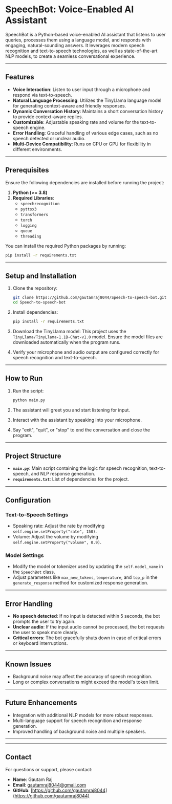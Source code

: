 # SpeechBot: Voice-Enabled AI Assistant

SpeechBot is a Python-based voice-enabled AI assistant that listens to user queries, processes them using a language model, and responds with engaging, natural-sounding answers. It leverages modern speech recognition and text-to-speech technologies, as well as state-of-the-art NLP models, to create a seamless conversational experience.

---

## Features

- **Voice Interaction**: Listen to user input through a microphone and respond via text-to-speech.
- **Natural Language Processing**: Utilizes the TinyLlama language model for generating context-aware and friendly responses.
- **Dynamic Conversation History**: Maintains a short conversation history to provide context-aware replies.
- **Customizable**: Adjustable speaking rate and volume for the text-to-speech engine.
- **Error Handling**: Graceful handling of various edge cases, such as no speech detected or unclear audio.
- **Multi-Device Compatibility**: Runs on CPU or GPU for flexibility in different environments.

---

## Prerequisites

Ensure the following dependencies are installed before running the project:

1. **Python (>= 3.8)**
2. **Required Libraries**:
   - `speechrecognition`
   - `pyttsx3`
   - `transformers`
   - `torch`
   - `logging`
   - `queue`
   - `threading`

You can install the required Python packages by running:
```bash
pip install -r requirements.txt
```

---

## Setup and Installation

1. Clone the repository:
   ```bash
   git clone https://github.com/gautamraj8044/Speech-to-speech-bot.git
   cd Speech-to-speech-bot
   ```

2. Install dependencies:
   ```bash
   pip install -r requirements.txt
   ```

3. Download the TinyLlama model:
   This project uses the `TinyLlama/TinyLlama-1.1B-Chat-v1.0` model. Ensure the model files are downloaded automatically when the program runs.

4. Verify your microphone and audio output are configured correctly for speech recognition and text-to-speech.

---

## How to Run

1. Run the script:
   ```bash
   python main.py
   ```

2. The assistant will greet you and start listening for input.

3. Interact with the assistant by speaking into your microphone.

4. Say "exit", "quit", or "stop" to end the conversation and close the program.

---

## Project Structure

- **`main.py`**: Main script containing the logic for speech recognition, text-to-speech, and NLP response generation.
- **`requirements.txt`**: List of dependencies for the project.

---

## Configuration

### Text-to-Speech Settings
- Speaking rate: Adjust the rate by modifying `self.engine.setProperty("rate", 150)`.
- Volume: Adjust the volume by modifying `self.engine.setProperty("volume", 0.9)`.

### Model Settings
- Modify the model or tokenizer used by updating the `self.model_name` in the `SpeechBot` class.
- Adjust parameters like `max_new_tokens`, `temperature`, and `top_p` in the `generate_response` method for customized response generation.

---

## Error Handling

- **No speech detected**: If no input is detected within 5 seconds, the bot prompts the user to try again.
- **Unclear audio**: If the input audio cannot be processed, the bot requests the user to speak more clearly.
- **Critical errors**: The bot gracefully shuts down in case of critical errors or keyboard interruptions.

---

## Known Issues

- Background noise may affect the accuracy of speech recognition.
- Long or complex conversations might exceed the model's token limit.

---

## Future Enhancements

- Integration with additional NLP models for more robust responses.
- Multi-language support for speech recognition and response generation.
- Improved handling of background noise and multiple speakers.

---


---

## Contact

For questions or support, please contact:
- **Name**: Gautam Raj
- **Email**: gautamraj8044@gmail.com
- **GitHub**: [https://github.com/gautamraj8044](https://github.com/gautamraj8044)

